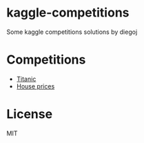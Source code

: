 # kaggle-competitions

Some kaggle competitions solutions by diegoj

# Competitions
* [Titanic](/titanic/README.md)
* [House prices](/house_prices/README.md)

# License

MIT
